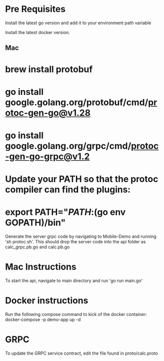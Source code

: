 # Pre Requisites
Install the latest go version and add it to your environment path variable

Install the latest docker version.

## Mac
# brew install protobuf
# go install google.golang.org/protobuf/cmd/protoc-gen-go@v1.28
# go install google.golang.org/grpc/cmd/protoc-gen-go-grpc@v1.2

# Update your PATH so that the protoc compiler can find the plugins:
# export PATH="$PATH:$(go env GOPATH)/bin"

Generate the server grpc code by navigating to Mobile-Demo and running 'sh protoc.sh'. This should drop the server code into the api folder as calc_grpc.pb.go and calc.pb.go

# Mac Instructions

To start the api, navigate to main directory and run 'go run main.go'

# Docker instructions
Run the following compose command to kick of the docker container:
docker-compose -p demo-app up -d

# GRPC
To update the GRPC service contract, edit the file found in proto/calc.proto
